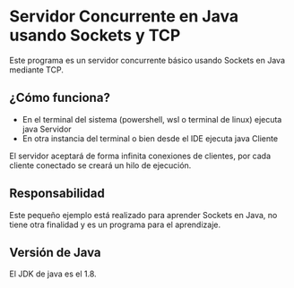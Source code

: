 # Servidor Concurrente en Java usando Sockets y TCP

Este programa es un servidor concurrente básico usando Sockets en Java mediante TCP.

## ¿Cómo funciona?

* En el terminal del sistema (powershell, wsl o terminal de linux) ejecuta java Servidor
* En otra instancia del terminal o bien desde el IDE ejecuta java Cliente

El servidor aceptará de forma infinita conexiones de clientes, por cada cliente conectado
se creará un hilo de ejecución.

## Responsabilidad

Este pequeño ejemplo está realizado para aprender Sockets en Java, no tiene otra finalidad y es un programa para el aprendizaje.

## Versión de Java

El JDK de java es el 1.8.